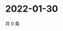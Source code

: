 # 2022-01-30

共 0 条

<!-- BEGIN WEIBO -->
<!-- 最后更新时间 Sun Jan 30 2022 14:00:49 GMT+0800 (China Standard Time) -->

<!-- END WEIBO -->
